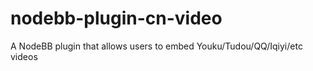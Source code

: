 # nodebb-plugin-cn-video
A NodeBB plugin that allows users to embed Youku/Tudou/QQ/Iqiyi/etc videos
